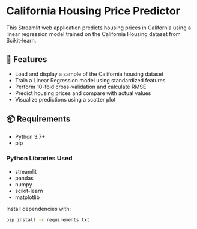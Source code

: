 # California Housing Price Predictor

This Streamlit web application predicts housing prices in California using a linear regression model trained on the California Housing dataset from Scikit-learn.

## 🧠 Features
- Load and display a sample of the California housing dataset
- Train a Linear Regression model using standardized features
- Perform 10-fold cross-validation and calculate RMSE
- Predict housing prices and compare with actual values
- Visualize predictions using a scatter plot

## 📦 Requirements

- Python 3.7+
- pip

### Python Libraries Used
- streamlit  
- pandas  
- numpy  
- scikit-learn  
- matplotlib

Install dependencies with:

```bash
pip install -r requirements.txt
